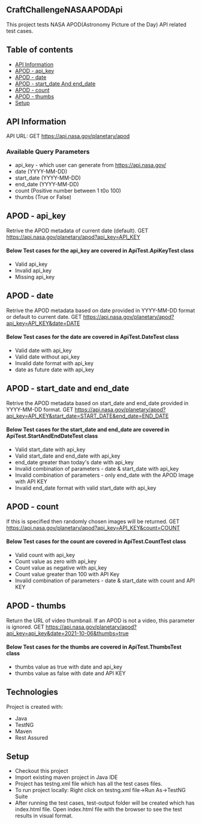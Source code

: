 ## CraftChallengeNASAAPODApi
This project tests NASA APOD(Astronomy Picture of the Day) API related test cases.

## Table of contents
* [API Information](#api-info)
* [APOD - api_key](#apd-apikey)
* [APOD - date](#apd-date)
* [APOD - start_date And end_date](#apd-startenddate)
* [APOD - count](#apd-count)
* [APOD - thumbs](#apd-thumbs)
* [Setup](#setup)

## API Information
API URL: GET https://api.nasa.gov/planetary/apod
### Available Query Parameters
* api_key - which user can generate from https://api.nasa.gov/
* date (YYYY-MM-DD)
* start_date (YYYY-MM-DD)
* end_date (YYYY-MM-DD)
* count (Positive number between 1 t0o 100)
* thumbs (True or False)

## APOD - api_key
Retrive the APOD metadata of current date (default).
GET https://api.nasa.gov/planetary/apod?api_key=API_KEY
#### Below Test cases for the api_key are covered in ApiTest.ApiKeyTest class
* Valid api_key
* Invalid api_key
* Missing api_key

## APOD - date
Retrive the APOD metadata based on date provided in YYYY-MM-DD format or default to current date.
GET https://api.nasa.gov/planetary/apod?api_key=API_KEY&date=DATE
#### Below Test cases for the date are covered in ApiTest.DateTest class
* Valid date with api_key
* Valid date without api_key
* Invalid date format with api_key
* date as future date with api_key

## APOD - start_date and end_date
Retrive the APOD metadata based on start_date and end_date provided in YYYY-MM-DD format.
GET https://api.nasa.gov/planetary/apod?api_key=API_KEY&start_date=START_DATE&end_date=END_DATE
#### Below Test cases for the start_date and end_date are covered in ApiTest.StartAndEndDateTest class
* Valid start_date with api_key
* Valid start_date and end_date with api_key
* end_date greater than today's date with api_key
* Invalid combination of parameters - date & start_date with api_key
* Invalid combination of parameters - only end_date with the APOD Image with API KEY
* Invalid end_date format with valid start_date with api_key

## APOD - count
If this is specified then randomly chosen images will be returned.
GET https://api.nasa.gov/planetary/apod?api_key=API_KEY&count=COUNT
#### Below Test cases for the count are covered in ApiTest.CountTest class
* Valid count with api_key
* Count value as zero with api_key
* Count value as negative with api_key
* Count value greater than 100 with API Key
* Invalid combination of parameters - date & start_date with count and API KEY

## APOD - thumbs
Return the URL of video thumbnail. If an APOD is not a video, this parameter is ignored.
GET https://api.nasa.gov/planetary/apod?api_key=api_key&date=2021-10-06&thumbs=true
#### Below Test cases for the thumbs are covered in ApiTest.ThumbsTest class
* thumbs value as true with date and api_key
* thumbs value as false with date and API KEY

## Technologies
Project is created with:
* Java
* TestNG
* Maven
* Rest Assured

## Setup
* Checkout this project
* Import existing maven project in Java IDE
* Project has testng.xml file which has all the test cases files. 
* To run project locally: Right click on testng.xml file->Run As->TestNG Suite
* After running the test cases, test-output folder will be created which has index.html file. Open index.html file with the browser to see the test results in visual format. 
